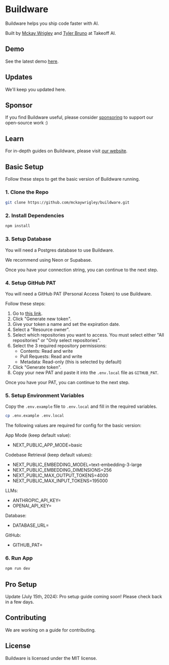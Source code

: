 # Buildware

Buildware helps you ship code faster with AI.

Built by [Mckay Wrigley](https://twitter.com/mckaywrigley) and [Tyler Bruno](https://twitter.com/tylerbruno05) at Takeoff AI.

## Demo

See the latest demo [here](https://twitter.com/mckaywrigley).

## Updates

We'll keep you updated here.

## Sponsor

If you find Buildware useful, please consider [sponsoring](https://github.com/sponsors/mckaywrigley) to support our open-source work :)

## Learn

For in-depth guides on Buildware, please visit [our website](https://mckaywrigley.com).

## Basic Setup

Follow these steps to get the basic version of Buildware running.

### 1. Clone the Repo

```bash
git clone https://github.com/mckaywrigley/buildware.git
```

### 2. Install Dependencies

```bash
npm install
```

### 3. Setup Database

You will need a Postgres database to use Buildware.

We recommend using Neon or Supabase.

Once you have your connection string, you can continue to the next step.

### 4. Setup GitHub PAT

You will need a GitHub PAT (Personal Access Token) to use Buildware.

Follow these steps:

1. Go to [this link](https://github.com/settings/tokens?type=beta).
2. Click "Generate new token".
3. Give your token a name and set the expiration date.
4. Select a "Resource owner".
5. Select which repositories you want to access. You must select either "All repositories" or "Only select repositories".
6. Select the 3 required repository permissions:
   - Contents: Read and write
   - Pull Requests: Read and write
   - Metadata: Read-only (this is selected by default)
7. Click "Generate token".
8. Copy your new PAT and paste it into the `.env.local` file as `GITHUB_PAT`.

Once you have your PAT, you can continue to the next step.

### 5. Setup Environment Variables

Copy the `.env.example` file to `.env.local` and fill in the required variables.

```bash
cp .env.example .env.local
```

The following values are required for config for the basic version:

App Mode (keep default value):

- NEXT_PUBLIC_APP_MODE=basic

Codebase Retrieval (keep default values):

- NEXT_PUBLIC_EMBEDDING_MODEL=text-embedding-3-large
- NEXT_PUBLIC_EMBEDDING_DIMENSIONS=256
- NEXT_PUBLIC_MAX_OUTPUT_TOKENS=4000
- NEXT_PUBLIC_MAX_INPUT_TOKENS=195000

LLMs:

- ANTHROPIC_API_KEY=
- OPENAI_API_KEY=

Database:

- DATABASE_URL=

GitHub:

- GITHUB_PAT=

### 6. Run App

```bash
npm run dev
```

## Pro Setup

Update (July 15th, 2024): Pro setup guide coming soon! Please check back in a few days.

## Contributing

We are working on a guide for contributing.

## License

Buildware is licensed under the MIT license.
